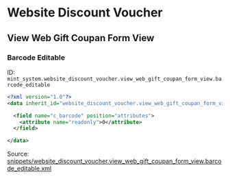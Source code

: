 # Website Discount Voucher
## View Web Gift Coupan Form View  
### Barcode Editable  
ID: `mint_system.website_discount_voucher.view_web_gift_coupan_form_view.barcode_editable`  
```xml
<?xml version="1.0"?>
<data inherit_id="website_discount_voucher.view_web_gift_coupan_form_view" priority="50">

  <field name="c_barcode" position="attributes">
    <attribute name="readonly">0</attribute>
  </field>

</data>

```
Source: [snippets/website_discount_voucher.view_web_gift_coupan_form_view.barcode_editable.xml](https://github.com/Mint-System/Odoo-Development/tree/14.0/snippets/website_discount_voucher.view_web_gift_coupan_form_view.barcode_editable.xml)

